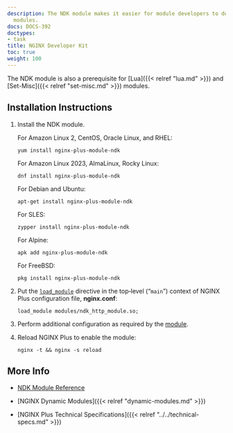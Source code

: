 ```yaml
---
description: The NDK module makes it easier for module developers to develop NGINX
  modules.
docs: DOCS-392
doctypes:
- task
title: NGINX Developer Kit
toc: true
weight: 100
---
```



The NDK module is also a prerequisite for [Lua]({{< relref "lua.md" >}}) and [Set-Misc]({{< relref "set-misc.md" >}}) modules.

<span id="install"></span>
## Installation Instructions

1. Install the NDK module.

   For Amazon Linux 2, CentOS, Oracle Linux, and RHEL:
   
   ```shell
   yum install nginx-plus-module-ndk
   ```

   For Amazon Linux 2023, AlmaLinux, Rocky Linux:

   ```shell
   dnf install nginx-plus-module-ndk
   ```

   For Debian and Ubuntu:

   ```shell
   apt-get install nginx-plus-module-ndk
   ```

   For SLES:
   
   ```shell
   zypper install nginx-plus-module-ndk
   ```

   For Alpine:

   ```shell
   apk add nginx-plus-module-ndk
   ```

   For FreeBSD:

   ```shell
   pkg install nginx-plus-module-ndk
   ```

2. Put the [`load_module`](https://nginx.org/en/docs/ngx_core_module.html#load_module) directive in the top‑level (“`main`”) context of NGINX Plus configuration file, **nginx.conf**:

   ```nginx
   load_module modules/ndk_http_module.so;
   ```

3. Perform additional configuration as required by the [module](https://github.com/vision5/ngx_devel_kit).

4. Reload NGINX Plus to enable the module:

   ```shell
   nginx -t && nginx -s reload
   ```


<span id="info"></span>
## More Info

* [NDK Module Reference](https://github.com/vision5/ngx_devel_kit)

* [NGINX Dynamic Modules]({{< relref "dynamic-modules.md" >}})

* [NGINX Plus Technical Specifications]({{< relref "../../technical-specs.md" >}})
